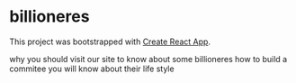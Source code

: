 # billioneres

This project was bootstrapped with [Create React App](https://dazzling-goldwasser-d82a46.netlify.app).

why you should visit our site 
to know about some billioneres
how to build a commitee
you will know about their life style
